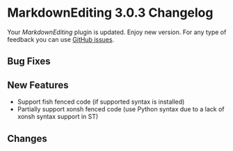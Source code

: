 # MarkdownEditing 3.0.3 Changelog

Your _MarkdownEditing_ plugin is updated. Enjoy new version. For any type of
feedback you can use [GitHub issues][issues].

## Bug Fixes

## New Features

* Support fish fenced code (if supported syntax is installed)
* Partially support xonsh fenced code (use Python syntax due to a lack of xonsh syntax support in ST)

## Changes

[issues]: https://github.com/SublimeText-Markdown/MarkdownEditing/issues
